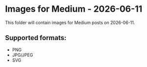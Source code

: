 # Images for Medium - 2026-06-11

This folder will contain images for Medium posts on 2026-06-11.

## Supported formats:
- PNG
- JPG/JPEG
- SVG

